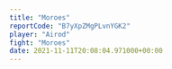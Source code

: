 ```yaml
---
title: "Moroes"
reportCode: "B7yXpZMgPLvnYGK2"
player: "Airod"
fight: "Moroes"
date: 2021-11-11T20:08:04.971000+00:00
---
```

